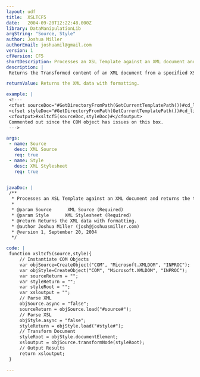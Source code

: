 ```yaml
---
layout: udf
title:  XSLTCF5
date:   2004-09-20T12:22:48.000Z
library: DataManipulationLib
argString: "Source, Style"
author: Joshua Miller
authorEmail: joshuamil@gmail.com
version: 1
cfVersion: CF5
shortDescription: Processes an XSL Template against an XML document and returns the transformed content.
description: |
 Returns the Transformed content of an XML document from a specified XSL document. This function uses the MSXML processor. (Tested on MSXML3+)

returnValue: Returns the XML data with formatting.

example: |
 <!---
 <cfset sourceDoc="#GetDirectoryFromPath(GetCurrentTemplatePath())#cd_list.xml">
 <cfset styleDoc="#GetDirectoryFromPath(GetCurrentTemplatePath())#cd_list.xsl">
 <cfoutput>#xsltcf5(sourceDoc,styleDoc)#</cfoutput>
 Commented out since the COM object has issues on this box.
 --->

args:
 - name: Source
   desc: XML Source
   req: true
 - name: Style
   desc: XML Stylesheet
   req: true


javaDoc: |
 /**
  * Processes an XSL Template against an XML document and returns the transformed content.
  * 
  * @param Source      XML Source (Required)
  * @param Style      XML Stylesheet (Required)
  * @return Returns the XML data with formatting. 
  * @author Joshua Miller (josh@joshuasmiller.com) 
  * @version 1, September 20, 2004 
  */

code: |
 function xsltcf5(source,style){
     // Instantiate COM Objects
     var objSource=CreateObject("COM", "Microsoft.XMLDOM", "INPROC");
     var objStyle=CreateObject("COM", "Microsoft.XMLDOM", "INPROC");
     var sourceReturn = "";
     var styleReturn = "";
     var styleRoot = "";
     var xsloutput = "";
     // Parse XML
     objSource.async = "false";
     sourceReturn = objSource.load("#source#");
     // Parse XSL
     objStyle.async = "false";
     styleReturn = objStyle.load("#style#");
     // Transform Document 
     styleRoot = objStyle.documentElement;
     xsloutput = objSource.transformNode(styleRoot);
     // Output Results
     return xsloutput;
 }

---
```



